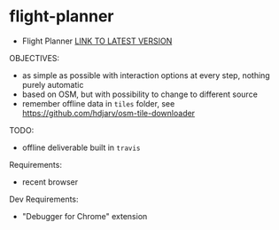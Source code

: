 # flight-planner

* Flight Planner
[LINK TO LATEST VERSION](https://rogalmic.github.io/flight-planner/flight.html)

OBJECTIVES:
- as simple as possible with interaction options at every step, nothing purely automatic
- based on OSM, but with possibility to change to different source
- remember offline data in `tiles` folder, see https://github.com/hdjarv/osm-tile-downloader

TODO:
- offline deliverable built in `travis`

Requirements:
- recent browser

Dev Requirements:
- "Debugger for Chrome" extension
